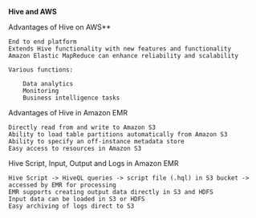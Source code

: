 **Hive and AWS**

Advantages of Hive on AWS**
	
	End to end platform
	Extends Hive functionality with new features and functionality
	Amazon Elastic MapReduce can enhance reliability and scalability
	
	Various functions:
	
		Data analytics
		Monitoring
		Business intelligence tasks
	
Advantages of Hive in Amazon EMR

	Directly read from and write to Amazon S3
	Ability to load table partitions automatically from Amazon S3
	Ability to specify an off-instance metadata store
	Easy access to resources in Amazon S3

Hive Script, Input, Output and Logs in Amazon EMR

	Hive Script -> HiveQL queries -> script file (.hql) in S3 bucket -> accessed by EMR for processing
	EMR supports creating output data directly in S3 and HDFS
	Input data can be loaded in S3 or HDFS
	Easy archiving of logs direct to S3